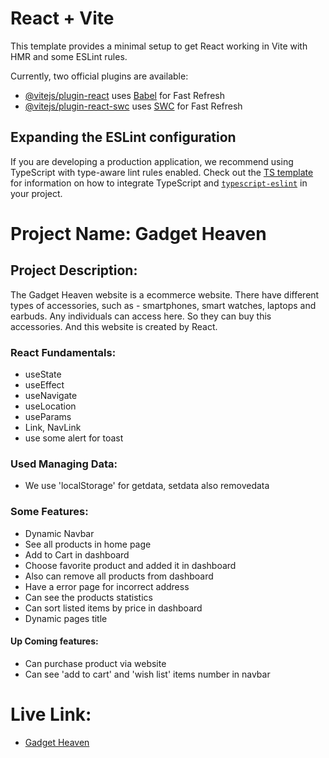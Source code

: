 # React + Vite

This template provides a minimal setup to get React working in Vite with HMR and some ESLint rules.

Currently, two official plugins are available:

- [@vitejs/plugin-react](https://github.com/vitejs/vite-plugin-react/blob/main/packages/plugin-react) uses [Babel](https://babeljs.io/) for Fast Refresh
- [@vitejs/plugin-react-swc](https://github.com/vitejs/vite-plugin-react/blob/main/packages/plugin-react-swc) uses [SWC](https://swc.rs/) for Fast Refresh

## Expanding the ESLint configuration

If you are developing a production application, we recommend using TypeScript with type-aware lint rules enabled. Check out the [TS template](https://github.com/vitejs/vite/tree/main/packages/create-vite/template-react-ts) for information on how to integrate TypeScript and [`typescript-eslint`](https://typescript-eslint.io) in your project.
# Project Name: Gadget Heaven
## Project Description:
The Gadget Heaven website is a ecommerce website. There have different types of accessories, such as - smartphones, smart watches, laptops and earbuds. Any individuals can access here. So they can buy this accessories. And this website is created by React.

### React Fundamentals:
- useState
- useEffect
- useNavigate
- useLocation
- useParams
- Link, NavLink
- use some alert for toast

### Used Managing Data:
- We use 'localStorage' for getdata, setdata also removedata

### Some Features:
- Dynamic Navbar
- See all products in home page
- Add to Cart in dashboard
- Choose favorite product and added it in dashboard
- Also can remove all products from dashboard
- Have a error page for incorrect address 
- Can see the products statistics
- Can sort listed items by price in dashboard
- Dynamic pages title

#### Up Coming features:
- Can purchase product via website
- Can see 'add to cart' and 'wish list' items number in navbar

# Live Link: 
- [Gadget Heaven](https://gadget-heaven-b6065e.netlify.app/)
